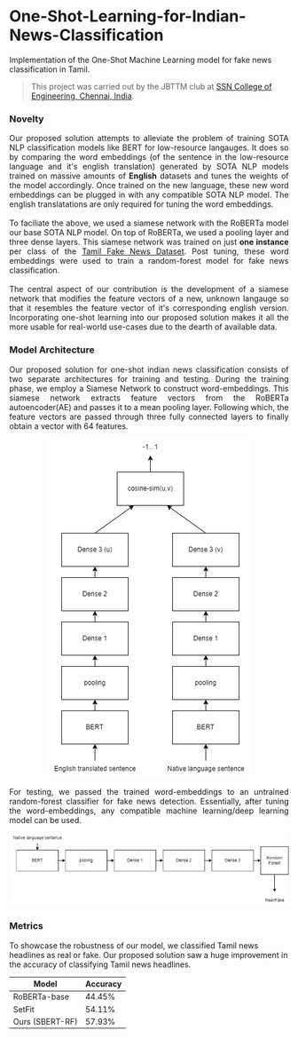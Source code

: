 # One-Shot-Learning-for-Indian-News-Classification
Implementation of the One-Shot Machine Learning model for fake news classification in Tamil.
> This project was carried out by the JBTTM club at [SSN College of Engineering, Chennai, India](https://www.ssn.edu.in/college-of-engineering/computer-science-and-engineering-department-ssn-institutions/).


### Novelty
<div style="text-align: justify">
Our proposed solution attempts to alleviate the problem of training SOTA NLP classification models like BERT for low-resource langauges. It does so by comparing the word embeddings (of the sentence in the low-resource language and it's english translation) generated by SOTA NLP models trained on massive amounts of <b>English</b> datasets and tunes the weights of the model accordingly. Once trained on the new language, these new word embeddings can be plugged in with any compatible SOTA NLP model. The english translatations are only required for tuning the word embeddings.
</div>
<br>
<div style="text-align: justify">
To faciliate the above, we used a siamese network with the RoBERTa model our base SOTA NLP model. On top of RoBERTa, we used a pooling layer and three dense layers. This siamese network was trained on just <b>one instance</b> per class of the <a href='https://github.com/AAnirudh07/Fake-News-Headlines-In-Tamil'>Tamil Fake News Dataset</a>. Post tuning, these word embeddings were used to train a random-forest model for fake news classification. 
</div>
<br>
<div style="text-align: justify">
The central aspect of our contribution is the development of a siamese network that modifies the feature vectors of a new, unknown langauge so that it resembles the feature vector of it's corresponding english version. Incorporating one-shot learning into our proposed solution makes it all the more usable for real-world use-cases due to the dearth of available data.</div>


### Model Architecture
<div style="text-align: justify">
Our proposed solution for one-shot indian news classification consists of two separate architectures for training and testing. During the training phase, we employ a Siamese Network to construct word-embeddings. This siamese network extracts feature vectors from the RoBERTa autoencoder(AE) and passes it to a mean pooling layer. Following which, the feature vectors are passed through three fully connected layers to finally obtain a vector with 64 features.
</div>
<p align='center'>
  <img src='https://github.com/AAnirudh07/One-Shot-Learning-for-Indian-News-Classification/blob/main/Code/assets/Siamese-Network-Training.png' style='height: 40%'>
</p>
<div style="text-align: justify">
For testing, we passed the trained word-embeddings to an untrained random-forest classifier for fake news detection. Essentially, after tuning the word-embeddings, any compatible machine learning/deep learning model can be used.
</div>
<p align='center'>
  <img src='https://github.com/AAnirudh07/One-Shot-Learning-for-Indian-News-Classification/blob/main/Code/assets/One-Shot-RF.png' style='height: 40%'>
</p>

### Metrics
To showcase the robustness of our model, we classified Tamil news headlines as real or fake. Our proposed solution saw a huge improvement in the accuracy of classifying Tamil news headlines.
<div align='center'>

| Model                                   | Accuracy |
|-----------------------------------------|----------|
| RoBERTa-base                            | 44.45%   |
| SetFit                                  | 54.11%   |
| Ours (SBERT-RF)                         | 57.93%   |
</div>
